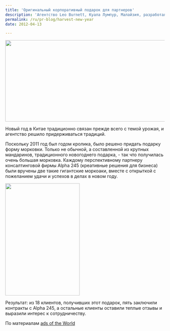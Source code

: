 ```yaml
---
title: 'Оригинальный корпоративный подарок для партнеров'
description: 'Агентство Leo Burnett, Куала Лумпур, Малайзия, разработало интересную идею для корпоративного подарка перспективным клиентам. Новый год в Китае традиционно связан прежде всего с темой урожая, и агентство решило придерживаться традиций.'
permalink: /ru/pr-blog/harvest-new-year
date: 2012-04-13

---
```


<img src="{{ site.assets }}/upload/harvest1.jpg" alt="" class="post__img" width="580" height="257">

Новый год в Китае традиционно связан прежде всего с темой урожая, и агентство решило придерживаться традиций.

Поскольку 2011 год был годом кролика, было решено придать подарку форму морковки. Только не обычной, а составленной из крупных мандаринов, традиционного новогоднего подарка, - так что получилась очень большая морковка. Каждому перспективному партнеру консалтинговой фирмы Alpha 245 (креативные решения для бизнеса) были вручены две такие гигантские моркоаки, вместе с открыткой с пожеланием удачи и успехов в делах в новом году.

<img src="{{ site.assets }}/upload/harvest-2.jpg" alt="" class="post__img" width="235" height="354">

Результат: из 18 клиентов, получивших этот подарок, пять заключили контракты с Alpha 245, а остальные клиенты  оставили теплые отзывы и выразили интерес к сотрудничеству.

По материалам <a href="https://www.adspftheworld.com">ads of the World</a>

